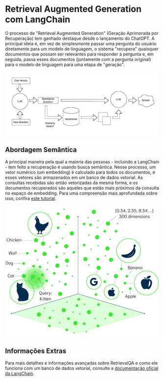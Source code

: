 # Retrieval Augmented Generation com LangChain

O processo de "Retrieval Augmented Generation" (Geração Aprimorada por Recuperação) tem ganhado destaque desde o lançamento do ChatGPT. A principal ideia é, em vez de simplesmente passar uma pergunta do usuário diretamente para um modelo de linguagem, o sistema "recupera" quaisquer documentos que possam ser relevantes para responder à pergunta e, em seguida, passa esses documentos (juntamente com a pergunta original) para o modelo de linguagem para uma etapa de "geração".

![Diagrama de etapa típica de recuperação](https://github.com/JoaoYukio/Desafio-tecnico-xp/blob/638d62f5d8abf8061c70e126f3b589f185e7bd56/docs/imgs/retrieval.png)

## Abordagem Semântica

A principal maneira pela qual a maioria das pessoas - incluindo a LangChain - tem feito a recuperação é usando busca semântica. Nesse processo, um vetor numérico (um embedding) é calculado para todos os documentos, e esses vetores são armazenados em um banco de dados vetorial. As consultas recebidas são então vetorizadas da mesma forma, e os documentos recuperados são aqueles que estão mais próximos da consulta no espaço de embedding. Para uma compreensão mais aprofundada sobre isso, confira [este tutorial](https://blog.langchain.dev/tutorial-chatgpt-over-your-data/).

![Busca Semântica](https://github.com/JoaoYukio/Desafio-tecnico-xp/blob/638d62f5d8abf8061c70e126f3b589f185e7bd56/docs/imgs/semantic_search.png)

## Informações Extras

Para mais detalhes e informações avançadas sobre RetrievalQA e como ele funciona com um banco de dados vetorial, consulte a [documentação oficial da LangChain](https://blog.langchain.dev/retrieval/).
